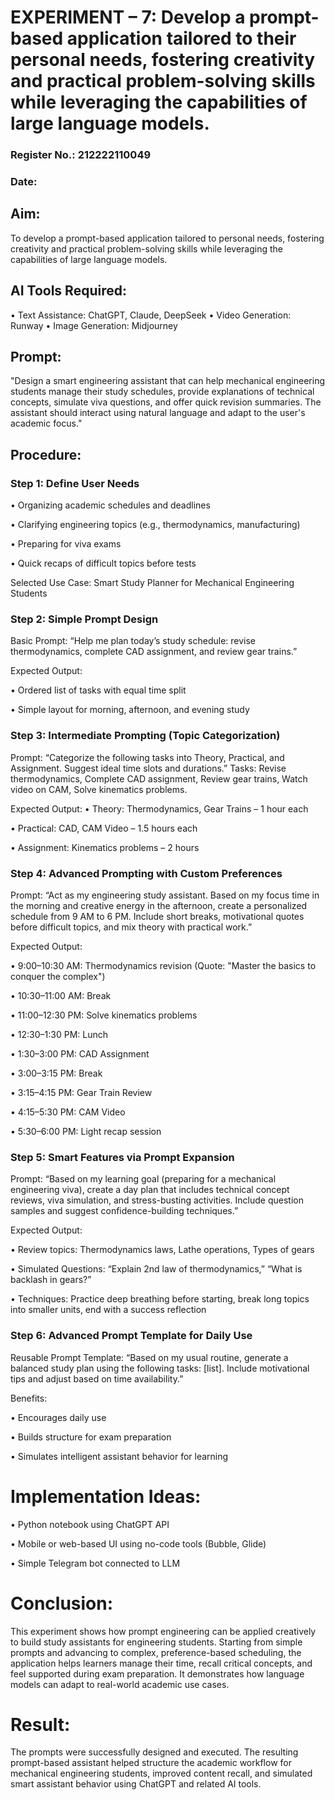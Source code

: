 # EXPERIMENT – 7: Develop a prompt-based application tailored to their personal needs, fostering creativity and practical problem-solving skills while leveraging the capabilities of large language models.
### Register No.: 212222110049
### Date: 

## Aim:
To develop a prompt-based application tailored to personal needs, fostering creativity and practical problem-solving skills while leveraging the capabilities of large language models.

## AI Tools Required:
•	Text Assistance: ChatGPT, Claude, DeepSeek
•	Video Generation: Runway
•	Image Generation: Midjourney

## Prompt:
"Design a smart engineering assistant that can help mechanical engineering students manage their study schedules, provide explanations of technical concepts, simulate viva questions, and offer quick revision summaries. The assistant should interact using natural language and adapt to the user's academic focus."

## Procedure:
### Step 1: Define User Needs
•	Organizing academic schedules and deadlines

•	Clarifying engineering topics (e.g., thermodynamics, manufacturing)

•	Preparing for viva exams

•	Quick recaps of difficult topics before tests

Selected Use Case: Smart Study Planner for Mechanical Engineering Students

### Step 2: Simple Prompt Design
Basic Prompt:
“Help me plan today’s study schedule: revise thermodynamics, complete CAD assignment, and review gear trains.”

Expected Output:

•	Ordered list of tasks with equal time split

•	Simple layout for morning, afternoon, and evening study

### Step 3: Intermediate Prompting (Topic Categorization)
Prompt:
“Categorize the following tasks into Theory, Practical, and Assignment. Suggest ideal time slots and durations.”
Tasks: Revise thermodynamics, Complete CAD assignment, Review gear trains, Watch video on CAM, Solve kinematics problems.

Expected Output:
•	Theory: Thermodynamics, Gear Trains – 1 hour each

•	Practical: CAD, CAM Video – 1.5 hours each

•	Assignment: Kinematics problems – 2 hours

### Step 4: Advanced Prompting with Custom Preferences
Prompt:
“Act as my engineering study assistant. Based on my focus time in the morning and creative energy in the afternoon, create a personalized schedule from 9 AM to 6 PM. Include short breaks, motivational quotes before difficult topics, and mix theory with practical work.”

Expected Output:

•	9:00–10:30 AM: Thermodynamics revision (Quote: "Master the basics to conquer the complex")

•	10:30–11:00 AM: Break

•	11:00–12:30 PM: Solve kinematics problems

•	12:30–1:30 PM: Lunch

•	1:30–3:00 PM: CAD Assignment

•	3:00–3:15 PM: Break

•	3:15–4:15 PM: Gear Train Review

•	4:15–5:30 PM: CAM Video

•	5:30–6:00 PM: Light recap session

### Step 5: Smart Features via Prompt Expansion
Prompt:
“Based on my learning goal (preparing for a mechanical engineering viva), create a day plan that includes technical concept reviews, viva simulation, and stress-busting activities. Include question samples and suggest confidence-building techniques.”

Expected Output:

•	Review topics: Thermodynamics laws, Lathe operations, Types of gears

•	Simulated Questions: “Explain 2nd law of thermodynamics,” “What is backlash in gears?”

•	Techniques: Practice deep breathing before starting, break long topics into smaller units, end with a success reflection

### Step 6: Advanced Prompt Template for Daily Use
Reusable Prompt Template:
“Based on my usual routine, generate a balanced study plan using the following tasks: [list]. Include motivational tips and adjust based on time availability.”

Benefits:

•	Encourages daily use

•	Builds structure for exam preparation

•	Simulates intelligent assistant behavior for learning

# Implementation Ideas:
•	Python notebook using ChatGPT API

•	Mobile or web-based UI using no-code tools (Bubble, Glide)

•	Simple Telegram bot connected to LLM

# Conclusion:
This experiment shows how prompt engineering can be applied creatively to build study assistants for engineering students. Starting from simple prompts and advancing to complex, preference-based scheduling, the application helps learners manage their time, recall critical concepts, and feel supported during exam preparation. It demonstrates how language models can adapt to real-world academic use cases.

# Result:
The prompts were successfully designed and executed. The resulting prompt-based assistant helped structure the academic workflow for mechanical engineering students, improved content recall, and simulated smart assistant behavior using ChatGPT and related AI tools.






